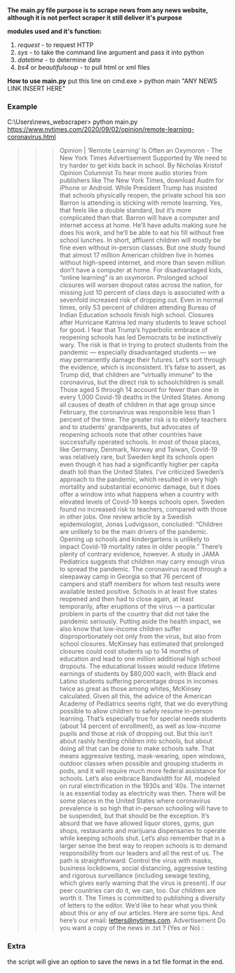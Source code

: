 **The main.py file purpose is to scrape news from any news website, although it is not perfect scraper it still deliver it's purpose**

**modules used and it's function:**
1. *request* - to request HTTP
2. *sys* - to take the command line argument and pass it into python
3. *datetime* - to determine date
4. *bs4* or *beautifulsoup* - to pull html or xml files

**How to use main.py**
put this line on cmd.exe > python main "ANY NEWS LINK INSERT HERE"

### Example 
C:\Users\news_webscraper> python main.py https://www.nytimes.com/2020/09/02/opinion/remote-learning-coronavirus.html

>>> Opinion | ‘Remote Learning’ Is Often an Oxymoron - The New York Times
Advertisement
Supported by
We need to try harder to get kids back in school.
By Nicholas Kristof
Opinion Columnist
To hear more audio stories from publishers like The New York Times, download Audm for iPhone or Android.
While President Trump has insisted that schools physically reopen, the private school his son Barron is attending is sticking with remote learning.
Yes, that feels like a double standard, but it’s more complicated than that. Barron will have a computer and internet access at home. He’ll have adults making sure he does his work, and he’ll be able to eat his fill without free school lunches.
In short, affluent children will mostly be fine even without in-person classes. But one study found that almost 17 million American children live in homes without high-speed internet, and more than seven million don’t have a computer at home. For disadvantaged kids, “online learning” is an oxymoron.
Prolonged school closures will worsen dropout rates across the nation, for missing just 10 percent of class days is associated with a sevenfold increased risk of dropping out. Even in normal times, only 53 percent of children attending Bureau of Indian Education schools finish high school. Closures after Hurricane Katrina led many students to leave school for good.
I fear that Trump’s hyperbolic embrace of reopening schools has led Democrats to be instinctively wary. The risk is that in trying to protect students from the pandemic — especially disadvantaged students — we may permanently damage their futures.
Let’s sort through the evidence, which is inconsistent.
It’s false to assert, as Trump did, that children are “virtually immune” to the coronavirus, but the direct risk to schoolchildren is small. Those aged 5 through 14 account for fewer than one in every 1,000 Covid-19 deaths in the United States. Among all causes of death of children in that age group since February, the coronavirus was responsible less than 1 percent of the time.
The greater risk is to elderly teachers and to students’ grandparents, but advocates of reopening schools note that other countries have successfully operated schools. In most of those places, like Germany, Denmark, Norway and Taiwan, Covid-19 was relatively rare, but Sweden kept its schools open even though it has had a significantly higher per capita death toll than the United States.
I’ve criticized Sweden’s approach to the pandemic, which resulted in very high mortality and substantial economic damage, but it does offer a window into what happens when a country with elevated levels of Covid-19 keeps schools open. Sweden found no increased risk to teachers, compared with those in other jobs.
One review article by a Swedish epidemiologist, Jonas Ludvigsson, concluded: “Children are unlikely to be the main drivers of the pandemic. Opening up schools and kindergartens is unlikely to impact Covid-19 mortality rates in older people.”
There’s plenty of contrary evidence, however. A study in JAMA Pediatrics suggests that children may carry enough virus to spread the pandemic. The coronavirus raced through a sleepaway camp in Georgia so that 76 percent of campers and staff members for whom test results were available tested positive. Schools in at least five states reopened and then had to close again, at least temporarily, after eruptions of the virus — a particular problem in parts of the country that did not take the pandemic seriously.
Putting aside the health impact, we also know that low-income children suffer disproportionately not only from the virus, but also from school closures. McKinsey has estimated that prolonged closures could cost students up to 14 months of education and lead to one million additional high school dropouts. The educational losses would reduce lifetime earnings of students by $80,000 each, with Black and Latino students suffering percentage drops in incomes twice as great as those among whites, McKinsey calculated.
Given all this, the advice of the American Academy of Pediatrics seems right, that we do everything possible to allow children to safely resume in-person learning.
That’s especially true for special needs students (about 14 percent of enrollment), as well as low-income pupils and those at risk of dropping out. But this isn’t about rashly herding children into schools, but about doing all that can be done to make schools safe. That means aggressive testing, mask-wearing, open windows, outdoor classes when possible and grouping students in pods, and it will require much more federal assistance for schools.
Let’s also embrace Bandwidth for All, modeled on rural electrification in the 1930s and ’40s. The internet is as essential today as electricity was then.
There will be some places in the United States where coronavirus prevalence is so high that in-person schooling will have to be suspended, but that should be the exception. It’s absurd that we have allowed liquor stores, gyms, gun shops, restaurants and marijuana dispensaries to operate while keeping schools shut.
Let’s also remember that in a larger sense the best way to reopen schools is to demand responsibility from our leaders and all the rest of us. The path is straightforward: Control the virus with masks, business lockdowns, social distancing, aggressive testing and rigorous surveillance (including sewage testing, which gives early warning that the virus is present). If our peer countries can do it, we can, too. Our children are worth it.
The Times is committed to publishing a diversity of letters to the editor. We’d like to hear what you think about this or any of our articles. Here are some tips. And here’s our email: letters@nytimes.com.
Advertisement
Do you want a copy of the news in .txt ? (Yes or No) :


### Extra
the script will give an option to save the news in a txt file format in the end.